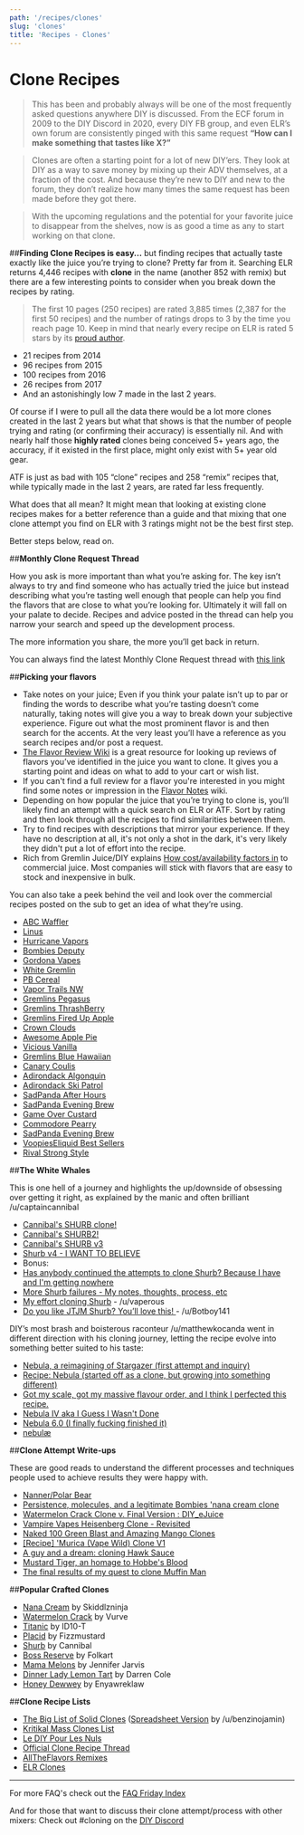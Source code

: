 ```yaml
---
path: '/recipes/clones'
slug: 'clones'
title: 'Recipes - Clones'
---
```

# Clone Recipes
>   This has been and probably always will be one of the most frequently asked questions anywhere DIY is discussed. From the ECF forum in 2009 to the DIY Discord in 2020, every DIY FB group, and even ELR’s own forum are consistently pinged with this same request **“How can I make something that tastes like X?”** 

>  Clones are often a starting point for a lot of new DIY’ers. They look at DIY as a way to save money by mixing up their ADV themselves, at a fraction of the cost. And because they’re new to DIY and new to the forum, they don’t realize how many times the same request has been made before they got there. 

> With the upcoming regulations and the potential for your favorite juice to disappear from the shelves, now is as good a time as any to start working on that clone.

   

##**Finding Clone Recipes is easy...**
but finding recipes that actually taste exactly like the juice you’re trying to clone? Pretty far from it. Searching ELR returns 4,446 recipes with **clone** in the name (another 852 with remix) but there are a few interesting points to consider when you break down the recipes by rating. 

> The first 10 pages (250 recipes) are rated 3,885 times (2,387 for the first 50 recipes) and the number of ratings drops to 3 by the time you reach page 10. Keep in mind that nearly every recipe on ELR is rated 5 stars by its [proud author](https://i.imgur.com/43K14Jk.png).

 - 21 recipes from 2014
 - 96 recipes from 2015
 - 100 recipes from 2016
 - 26 recipes from 2017
 - And an astonishingly low 7 made in the last 2 years.

Of course if I were to pull all the data there would be a lot more clones created in the last 2 years but what that shows is that the number of people trying and rating (or confirming their accuracy) is essentially nil. And with nearly half those **highly rated** clones being conceived 5+ years ago, the accuracy, if it existed in the first place, might only exist with 5+ year old gear.

ATF is just as bad with 105 “clone” recipes and 258 “remix” recipes that, while typically made in the last 2 years, are rated far less frequently. 

What does that all mean? It might mean that looking at existing clone recipes makes for a better reference than a guide and that mixing that one clone attempt you find on ELR with 3 ratings might not be the best first step.

Better steps below, read on.

   

  
##**Monthly Clone Request Thread**

How you ask is more important than what you’re asking for. The key isn’t always to try and find someone who has actually tried the juice but instead describing what you’re tasting well enough that people can help you find the flavors that are close to what you’re looking for. Ultimately it will fall on your palate to decide. Recipes and advice posted in the thread can help you narrow your search and speed up the development process. 

The more information you share, the more you’ll get back in return.

You can always find the latest Monthly Clone Request thread with [this link](https://link.diyejuice.org/clones)


   

##**Picking your flavors**

- Take notes on your juice; Even if you think your palate isn’t up to par or finding the words to describe what you’re tasting doesn’t come naturally, taking notes will give you a way to break down your subjective experience. Figure out what the most prominent flavor is and then search for the accents. At the very least you’ll have a reference as you search recipes and/or post a request.  
- [The Flavor Review Wiki](https://link.diyejuice.org/reviews) is a great resource for looking up reviews of flavors you’ve identified in the juice you want to clone. It gives you a starting point and ideas on what to add to your cart or wish list. 
- If you can't find a full review for a flavor you're interested in you might find some notes or impression in the [Flavor Notes](https://link.diyejuice.org/notes) wiki.
- Depending on how popular the juice that you’re trying to clone is, you’ll likely find an attempt with a quick search on ELR or ATF. Sort by rating and then look through all the recipes to find similarities between them. 
- Try to find recipes with descriptions that mirror your experience. If they have no description at all, it's not only a shot in the dark, it's very likely they didn't put a lot of effort into the recipe. 
- Rich from Gremlin Juice/DIY explains [How cost/availability factors in](https://www.reddit.com/r/DIY_eJuice/comments/3sdfqe/what_company_do_you_reckon_most_premium_juice/cwwb67e/) to commercial juice. Most companies will stick with flavors that are easy to stock and inexpensive in bulk. 
  

You can also take a peek behind the veil and look over the commercial recipes posted on the sub to get an idea of what they’re using.

- [ABC Waffler](https://redd.it/50djr6)  
- [Linus](https://redd.it/5aamze)  
- [Hurricane Vapors](https://redd.it/5dugd6)  
- [Bombies Deputy](https://redd.it/48bgwd)  
- [Gordona Vapes](https://redd.it/4ol2j3)  
- [White Gremlin](https://redd.it/416h0p)  
- [PB Cereal](https://redd.it/58iuqp)  
- [Vapor Trails NW](https://redd.it/2le8j3) 
- [Gremlins Pegasus](https://redd.it/415b9i) 
- [Gremlins ThrashBerry](https://redd.it/3bj6sw) 
- [Gremlins Fired Up Apple](https://redd.it/3gq1q3) 
- [Crown Clouds](https://redd.it/5wiqze) 
- [Awesome Apple Pie](https://redd.it/3gjxcs) 
- [Vicious Vanilla](https://redd.it/3yzu1e) 
- [Gremlins Blue Hawaiian](https://redd.it/3bsfah) 
- [Canary Coulis](https://redd.it/5yghod) 
- [Adirondack Algonquin](https://redd.it/4028x7) 
- [Adirondack Ski Patrol](https://redd.it/3spq7q) 
- [SadPanda After Hours](https://redd.it/5rj01r) 
- [SadPanda Evening Brew](https://redd.it/5s2882) 
- [Game Over Custard](https://redd.it/6e33yh) 
- [Commodore Pearry](https://redd.it/67sjg6) 
- [SadPanda Evening Brew](https://redd.it/5s2882) 
- [VoopiesEliquid Best Sellers](https://redd.it/a4blwa) 
- [Rival Strong Style](https://redd.it/533bia)   
  
  
    

##**The White Whales**

This is one hell of a journey and highlights the up/downside of obsessing over getting it right, as explained by the manic and often brilliant /u/captaincannibal

- [Cannibal's SHURB clone!](http://www.reddit.com/r/DIY_eJuice/comments/48zgol/cannibals_shurb_clone/) 
- [Cannibal's SHURB2!](http://www.reddit.com/r/DIY_eJuice/comments/4akjab/cannibals_shurb2/) 
- [Cannibal's SHURB v3](http://www.reddit.com/r/DIY_eJuice/comments/5699vs/cannibals_shurb_v3/) 
- [Shurb v4 - I WANT TO BELIEVE](http://www.reddit.com/r/DIY_eJuice/comments/5h8ga4/shurb_v4_i_want_to_believe/) 
- Bonus: 
- [Has anybody continued the attempts to clone Shurb? Because I have and I'm getting nowhere](http://www.reddit.com/r/DIY_eJuice/comments/479xo6/has_anybody_continued_the_attempts_to_clone_shurb/) 
- [More Shurb failures - My notes, thoughts, process, etc](http://www.reddit.com/r/DIY_eJuice/comments/489x7x/more_shurb_failures_my_notes_thoughts_process_etc/) 
- [My effort cloning Shurb](https://redd.it/30rpcd) - /u/vaperous  
- [Do you like JTJM Shurb? You’ll love this! ](https://redd.it/3ijqtz)- /u/Botboy141 
  

DIY’s most brash and boisterous raconteur /u/matthewkocanda went in different direction with his cloning journey, letting the recipe evolve into something better suited to his taste:

- [Nebula, a reimagining of Stargazer (first attempt and inquiry)](http://www.reddit.com/r/DIY_eJuice/comments/3rtj8b/nebula_a_reimagining_of_stargazer_first_attempt/) 
- [Recipe: Nebula (started off as a clone, but growing into something different)](http://www.reddit.com/r/DIY_eJuice/comments/3vd10p/recipe_nebula_started_off_as_a_clone_but_growing/) 
- [Got my scale, got my massive flavour order, and I think I perfected this recipe.](http://www.reddit.com/r/DIY_eJuice/comments/4abxw1/got_my_scale_got_my_massive_flavour_order_and_i/) 
- [Nebula IV aka I Guess I Wasn't Done](http://www.reddit.com/r/DIY_eJuice/comments/4almcf/nebula_iv_aka_i_guess_i_wasnt_done/) 
- [Nebula 6.0 (I finally fucking finished it)](http://www.reddit.com/r/DIY_eJuice/comments/4kxj73/nebula_60_i_finally_fucking_finished_it/) 
- [nebulæ](http://www.reddit.com/r/DIY_eJuice/comments/6oge4l/nebul%C3%A6/) 
  
    
  

##**Clone Attempt Write-ups**

These are good reads to understand the different processes and techniques people used to achieve results they were happy with.  

- [Nanner/Polar Bear](https://redd.it/2lsbi1) 
- [Persistence, molecules, and a legitimate Bombies 'nana cream clone](https://www.reddit.com/r/DIY_eJuice/comments/2gcdba/persistence_molecules_and_a_legitimate_bombies/) 
- [Watermelon Crack Clone v. Final Version : DIY_eJuice](https://www.reddit.com/r/DIY_eJuice/comments/4rsljk/watermelon_crack_clone_v_final_version/) 
- [Vampire Vapes Heisenberg Clone - Revisited](https://www.reddit.com/r/DIY_eJuice/comments/74ycv3/vampire_vapes_heisenberg_clone_revisited/) 
- [Naked 100 Green Blast and Amazing Mango Clones](https://www.reddit.com/r/DIY_eJuice/comments/4h0deo/naked_100_green_blast_and_amazing_mango_clones/) 
- [[Recipe] 'Murica (Vape Wild) Clone V1](https://www.reddit.com/r/DIY_eJuice/comments/4qyf16/recipe_murica_vape_wild_clone_v1/) 
- [A guy and a dream: cloning Hawk Sauce](https://redd.it/7gy0hz) 
- [Mustard Tiger, an homage to Hobbe's Blood](https://www.reddit.com/r/DIY_eJuice/comments/4va8q5/mustard_tiger_an_homage_to_hobbes_blood/) 
- [The final results of my quest to clone Muffin Man](https://redd.it/49rk5j)  
  
  
  
##**Popular Crafted Clones**

- [Nana Cream](https://redd.it/3e1u7m) by Skiddlzninja 
- [Watermelon Crack](https://alltheflavors.com/recipes/7025#watermelon_crack_bx_vapor_clone_by_vurve) by Vurve 
- [Titanic](https://alltheflavors.com/recipes/48608#titanic_by_id10_t) by ID10-T 
- [Placid](http://tjek.nu/r/tAB) by Fizzmustard 
- [Shurb](https://alltheflavors.com/recipes/22318#shurb_by_captaincannibal) by Cannibal 
- [Boss Reserve](https://alltheflavors.com/recipes/76822#boss_reserve_clone_remixmonth_by_folkart) by Folkart 
- [Mama Melons](http://e-liquid-recipes.com/recipe/1083464/Mama%20Melons%20%28Inspired%20by%20Monster/Mega%20Melon%29) by Jennifer Jarvis 
- [Dinner Lady Lemon Tart](https://alltheflavors.com/recipes/12504#dinner_lady_a_lemon_tart_remix_by_dazcole) by Darren Cole 
- [Honey Dewwey](https://alltheflavors.com/recipes/3350#honeydewwey_a_boba_remix_by_enyawreklaw) by Enyawreklaw 
  
  

##**Clone Recipe Lists**

- [The Big List of Solid Clones](https://redd.it/350kul) ([Spreadsheet Version](https://docs.google.com/spreadsheets/d/e/2PACX-1vTZF5B5fXbHt5AsKarKRkPM_k3C9RqT7xne5Y6CdptUHjJOgZe5_qRa9m3_HBE-nG_0UVGQ8d0newbW/pubhtml) by /u/benzinojamin) 
- [Kritikal Mass Clones List](https://www.kritikalmass.net/products.asp?cat=Clone+Recipes) 
- [Le DIY Pour Les Nuls ](https://www.lediypourlesnuls.com/les-clones/) 
- [Official Clone Recipe Thread](https://redd.it/1svf9p) 
- [AllTheFlavors Remixes](https://alltheflavors.com/recipes?sort_order=popular&owner=all&suggestions=0&name_like=remix)  
- [ELR Clones](https://e-liquid-recipes.com/list?q=clone&recipesonly=0&flavorIds=&sort=score&direction=desc&missing=0&adaptedfrom=&page=1)
  




---
For more FAQ's check out the [FAQ Friday Index](https://link.diyejuice.org/friday) 

And for those that want to discuss their clone attempt/process with other mixers: Check out #cloning on the [DIY Discord](https://discord.gg/GPRNwN)